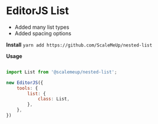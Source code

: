 # EditorJS List

- Added many list types
- Added spacing options

**Install**
`yarn add https://github.com/ScaleMeUp/nested-list`

**Usage**
```js

import List from '@scalemeup/nested-list';

new EditorJS({
    tools: {
        list: {
            class: List,
        },
    },
})
```
